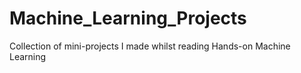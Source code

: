 # Machine_Learning_Projects
Collection of mini-projects I made whilst reading Hands-on Machine Learning
